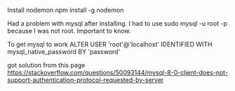 Install nodemon
npm install -g nodemon

Had a problem with mysql after installing.  I had to use sudo mysql -u root -p because I was not root.  Important to know.

To get mysql to work
ALTER USER 'root'@'localhost' IDENTIFIED WITH mysql_native_password BY 'password'

got solution from this page https://stackoverflow.com/questions/50093144/mysql-8-0-client-does-not-support-authentication-protocol-requested-by-server